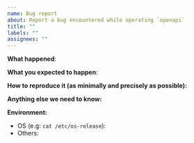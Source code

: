 ```yaml
---
name: Bug report
about: Report a bug encountered while operating `openapi`
title: ""
labels: ""
assignees: ""
---
```


<!-- Please use this template while reporting a bug and provide as much info as possible. Not doing so may result in your bug not being addressed in a timely manner. Thanks!

If the matter is security related, please disclose it privately via https://spot.io/security/
-->

**What happened**:

**What you expected to happen**:

**How to reproduce it (as minimally and precisely as possible):**

**Anything else we need to know:**

**Environment:**

- OS (e.g: `cat /etc/os-release`):
- Others:
